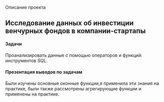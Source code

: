 Описание проекта 

## Исследование данных об инвестиции венчурных фондов в компании-стартапы

#### Задачи


Проанализировать данные с помощью операторов и функций: инструментов SQL.
#### Презентация выводов по задачам

Были изучены основные оконные функции,я применила эти знания на практике, были также рассмотрены агрегирующие функции и применены на практике.
